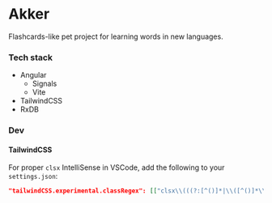 # Akker

Flashcards-like pet project for learning words in new languages.

### Tech stack

- Angular
  - Signals
  - Vite
- TailwindCSS
- RxDB

### Dev

#### TailwindCSS

For proper `clsx` IntelliSense in VSCode, add the following to your `settings.json`:

```json
"tailwindCSS.experimental.classRegex": [["clsx\\(((?:[^()]*|\\([^()]*\\))*)\\)", "(?:'|\"|`)([^']*)(?:'|\"|`)"]]
```
